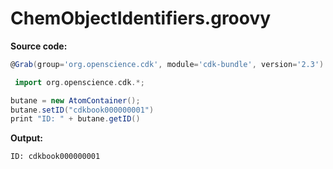 # ChemObjectIdentifiers.groovy
**Source code:**
```groovy
@Grab(group='org.openscience.cdk', module='cdk-bundle', version='2.3')

 import org.openscience.cdk.*;

butane = new AtomContainer();
butane.setID("cdkbook000000001")
print "ID: " + butane.getID()
```
**Output:**
```plain
ID: cdkbook000000001
```
